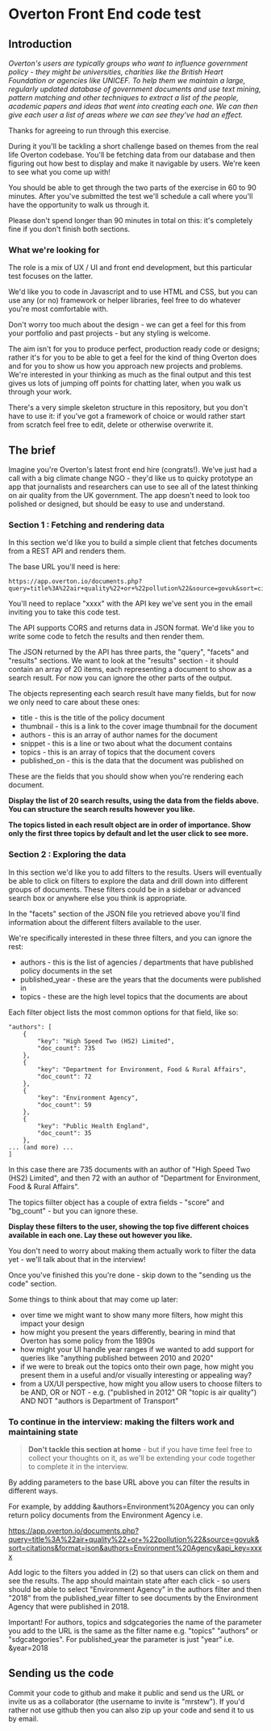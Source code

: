 # Overton Front End code test

## Introduction

*Overton's users are typically groups who want to influence government policy - they might be universities, charities like the British Heart Foundation or agencies like UNICEF. To help them we maintain a large, regularly updated database of government documents and use text mining, pattern matching and other techniques to extract a list of the people, academic papers and ideas that went into creating each one. We can then give each user a list of areas where we can see they've had an effect.*

Thanks for agreeing to run through this exercise.

During it you'll be tackling a short challenge based on themes from the real life Overton codebase. You'll be fetching data from our database and then figuring out how best to display and make it navigable by users. We're keen to see what you come up with!

You should be able to get through the two parts of the exercise in 60 to 90 minutes. After you've submitted the test we'll schedule a call where you'll have the opportunity to walk us through it.

Please don't spend longer than 90 minutes in total on this: it's completely fine if you don't finish both sections.

### What we're looking for

The role is a mix of UX / UI and front end development, but this particular test focuses on the latter.

We'd like you to code in Javascript and to use HTML and CSS, but you can use any (or no) framework or helper libraries, feel free to do whatever you're most comfortable with.

Don't worry too much about the design - we can get a feel for this from your portfolio and past projects - but any styling is welcome.

The aim isn't for you to produce perfect, production ready code or designs; rather it's for you to be able to get a feel for the kind of thing Overton does and for you to show us how you approach new projects and problems. We're interested in your thinking as much as the final output and this test gives us lots of jumping off points for chatting later, when you walk us through your work.

There's a very simple skeleton structure in this repository, but you don't have to use it: if you've got a framework of choice or would rather start from scratch feel free to edit, delete or otherwise overwrite it.

## The brief

Imagine you're Overton's latest front end hire (congrats!). We've just had a call with a big climate change NGO - they'd like us to quicky prototype an app that journalists and researchers can use to see all of the latest thinking on air quality from the UK government. The app doesn't need to look too polished or designed, but should be easy to use and understand.

### Section 1 : Fetching and rendering data

In this section we'd like you to build a simple client that fetches documents from a REST API and renders them.

The base URL you'll need is here:

    https://app.overton.io/documents.php?query=title%3A%22air+quality%22+or+%22pollution%22&source=govuk&sort=citations&format=json&api_key=xxxx

You'll need to replace "xxxx" with the API key we've sent you in the email inviting you to take this code test.

The API supports CORS and returns data in JSON format. We'd like you to write some code to fetch the results and then render them.

The JSON returned by the API has three parts, the "query", "facets" and "results" sections. We want to look at the "results" section - it should contain an array of 20 items, each representing a document to show as a search result. For now you can ignore the other parts of the output.

The objects representing each search result have many fields, but for now we only need to care about these ones:

* title - this is the title of the policy document
* thumbnail - this is a link to the cover image thumbnail for the document
* authors - this is an array of author names for the document
* snippet - this is a line or two about what the document contains
* topics - this is an array of topics that the document covers
* published_on - this is the data that the document was published on

These are the fields that you should show when you're rendering each document.

**Display the list of 20 search results, using the data from the fields above. You can structure the search results however you like.**

**The topics listed in each result object are in order of importance. Show only the first three topics by default and let the user click to see more.**

### Section 2 : Exploring the data

In this section we'd like you to add filters to the results. Users will eventually be able to click on filters to explore the data and drill down into different groups of documents. These filters could be in a sidebar or advanced search box or anywhere else you think is appropriate.

In the "facets" section of the JSON file you retrieved above you'll find information about the different filters available to the user.

We're specifically interested in these three filters, and you can ignore the rest:

* authors - this is the list of agencies / departments that have published policy documents in the set
* published_year - these are the years that the documents were published in
* topics - these are the high level topics that the documents are about

Each filter object lists the most common options for that field, like so:

    "authors": [
        {
            "key": "High Speed Two (HS2) Limited",
            "doc_count": 735
        },
        {
            "key": "Department for Environment, Food & Rural Affairs",
            "doc_count": 72
        },
        {
            "key": "Environment Agency",
            "doc_count": 59
        },
        {
            "key": "Public Health England",
            "doc_count": 35
        },
    ... (and more) ...
    ]

In this case there are 735 documents with an author of "High Speed Two (HS2) Limited", and then 72 with an author of "Department for Environment, Food & Rural Affairs".

The topics fiilter object has a couple of extra fields - "score" and "bg_count" -  but you can ignore these.

**Display these filters to the user, showing the top five different choices available in each one. Lay these out however you like.**

You don't need to worry about making them actually work to filter the data yet - we'll talk about that in the interview!

Once you've finished this you're done - skip down to the "sending us the code" section.

Some things to think about that may come up later:

* over time we might want to show many more filters, how might this impact your design
* how might you present the years differently, bearing in mind that Overton has some policy from the 1890s
* how might your UI handle year ranges if we wanted to add support for queries like "anything published between 2010 and 2020"
* if we were to break out the topics onto their own page, how might you present them in a useful and/or visually interesting or appealing way?
* from a UX/UI perspective, how might you allow users to choose filters to be AND, OR or NOT - e.g. ("published in 2012" OR "topic is air quality") AND NOT "authors is Department of Transport"

### To continue in the interview: making the filters work and maintaining state

> **Don't tackle this section at home** - but if you have time feel free to collect your thoughts on it, as we'll be extending your code together to complete it in the interview.

By adding parameters to the base URL above you can filter the results in different ways.

For example, by addding &authors=Environment%20Agency you can only return policy documents from the Environment Agency i.e.

https://app.overton.io/documents.php?query=title%3A%22air+quality%22+or+%22pollution%22&source=govuk&sort=citations&format=json&authors=Environment%20Agency&api_key=xxxx

Add logic to the filters you added in (2) so that users can click on them and see the results. The app should maintain state after each click - so users should be able to select "Environment Agency" in the authors filter and then "2018" from the published_year filter to see documents by the Environment Agency that were published in 2018.

Important! For authors, topics and sdgcategories the name of the parameter you add to the URL is the same as the filter name e.g. "topics" "authors" or "sdgcategories". For published_year the parameter is just "year" i.e. &year=2018

## Sending us the code

Commit your code to github and make it public and send us the URL or invite us as a collaborator (the username to invite is "mrstew"). If you'd rather not use github then you can also zip up your code and send it to us by email.
